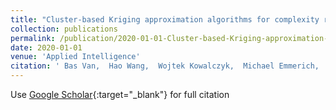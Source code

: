 ```yaml
---
title: "Cluster-based Kriging approximation algorithms for complexity reduction"
collection: publications
permalink: /publication/2020-01-01-Cluster-based-Kriging-approximation-algorithms-for-complexity-reduction
date: 2020-01-01
venue: 'Applied Intelligence'
citation: ' Bas Van,  Hao Wang,  Wojtek Kowalczyk,  Michael Emmerich,  Thomas B{\&quot;a}ck, &quot;Cluster-based Kriging approximation algorithms for complexity reduction.&quot; Applied Intelligence, 2020.'
---
```

Use [Google Scholar](https://scholar.google.com/scholar?q=Cluster+based+Kriging+approximation+algorithms+for+complexity+reduction){:target="_blank"} for full citation